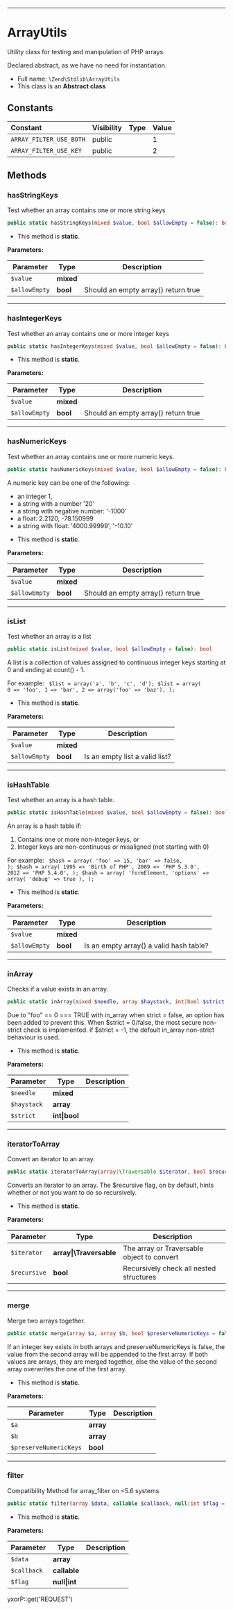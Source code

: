 ***

# ArrayUtils

Utility class for testing and manipulation of PHP arrays.

Declared abstract, as we have no need for instantiation.

* Full name: `\Zend\Stdlib\ArrayUtils`
* This class is an **Abstract class**

## Constants

| Constant | Visibility | Type | Value |
|:---------|:-----------|:-----|:------|
|`ARRAY_FILTER_USE_BOTH`|public| |1|
|`ARRAY_FILTER_USE_KEY`|public| |2|

## Methods

### hasStringKeys

Test whether an array contains one or more string keys

```php
public static hasStringKeys(mixed $value, bool $allowEmpty = false): bool
```

* This method is **static**.

**Parameters:**

| Parameter | Type | Description |
|-----------|------|-------------|
| `$value` | **mixed** |  |
| `$allowEmpty` | **bool** | Should an empty array() return true |

***

### hasIntegerKeys

Test whether an array contains one or more integer keys

```php
public static hasIntegerKeys(mixed $value, bool $allowEmpty = false): bool
```

* This method is **static**.

**Parameters:**

| Parameter | Type | Description |
|-----------|------|-------------|
| `$value` | **mixed** |  |
| `$allowEmpty` | **bool** | Should an empty array() return true |

***

### hasNumericKeys

Test whether an array contains one or more numeric keys.

```php
public static hasNumericKeys(mixed $value, bool $allowEmpty = false): bool
```

A numeric key can be one of the following:

- an integer 1,
- a string with a number '20'
- a string with negative number: '-1000'
- a float: 2.2120, -78.150999
- a string with float:  '4000.99999', '-10.10'

* This method is **static**.

**Parameters:**

| Parameter | Type | Description |
|-----------|------|-------------|
| `$value` | **mixed** |  |
| `$allowEmpty` | **bool** | Should an empty array() return true |

***

### isList

Test whether an array is a list

```php
public static isList(mixed $value, bool $allowEmpty = false): bool
```

A list is a collection of values assigned to continuous integer keys starting at 0 and ending at count() - 1.

For example:
<code>
$list = array('a', 'b', 'c', 'd'); $list = array(
0 => 'foo', 1 => 'bar', 2 => array('foo' => 'baz'),
);
</code>

* This method is **static**.

**Parameters:**

| Parameter | Type | Description |
|-----------|------|-------------|
| `$value` | **mixed** |  |
| `$allowEmpty` | **bool** | Is an empty list a valid list? |

***

### isHashTable

Test whether an array is a hash table.

```php
public static isHashTable(mixed $value, bool $allowEmpty = false): bool
```

An array is a hash table if:

1. Contains one or more non-integer keys, or
2. Integer keys are non-continuous or misaligned (not starting with 0)

For example:
<code>
$hash = array(
'foo' => 15,
'bar' => false,
); $hash = array(
1995 => 'Birth of PHP', 2009 => 'PHP 5.3.0', 2012 => 'PHP 5.4.0',
); $hash = array(
'formElement,
'options' => array( 'debug' => true ),
);
</code>

* This method is **static**.

**Parameters:**

| Parameter | Type | Description |
|-----------|------|-------------|
| `$value` | **mixed** |  |
| `$allowEmpty` | **bool** | Is an empty array() a valid hash table? |

***

### inArray

Checks if a value exists in an array.

```php
public static inArray(mixed $needle, array $haystack, int|bool $strict = false): bool
```

Due to "foo" == 0 === TRUE with in_array when strict = false, an option has been added to prevent this. When $strict =
0/false, the most secure non-strict check is implemented. if $strict = -1, the default in_array non-strict behaviour is
used.

* This method is **static**.

**Parameters:**

| Parameter | Type | Description |
|-----------|------|-------------|
| `$needle` | **mixed** |  |
| `$haystack` | **array** |  |
| `$strict` | **int&#124;bool** |  |

***

### iteratorToArray

Convert an iterator to an array.

```php
public static iteratorToArray(array|\Traversable $iterator, bool $recursive = true): array
```

Converts an iterator to an array. The $recursive flag, on by default, hints whether or not you want to do so
recursively.

* This method is **static**.

**Parameters:**

| Parameter | Type | Description |
|-----------|------|-------------|
| `$iterator` | **array&#124;\Traversable** | The array or Traversable object to convert |
| `$recursive` | **bool** | Recursively check all nested structures |

***

### merge

Merge two arrays together.

```php
public static merge(array $a, array $b, bool $preserveNumericKeys = false): array
```

If an integer key exists in both arrays and preserveNumericKeys is false, the value from the second array will be
appended to the first array. If both values are arrays, they are merged together, else the value of the second array
overwrites the one of the first array.

* This method is **static**.

**Parameters:**

| Parameter | Type | Description |
|-----------|------|-------------|
| `$a` | **array** |  |
| `$b` | **array** |  |
| `$preserveNumericKeys` | **bool** |  |

***

### filter

Compatibility Method for array_filter on <5.6 systems

```php
public static filter(array $data, callable $callback, null|int $flag = null): array
```

* This method is **static**.

**Parameters:**

| Parameter | Type | Description |
|-----------|------|-------------|
| `$data` | **array** |  |
| `$callback` | **callable** |  |
| `$flag` | **null&#124;int** |  |

yxorP::get('REQUEST')
